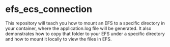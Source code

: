 # efs_ecs_connection
 This repository will teach you how to mount an EFS to a specific directory in your container, where the application.log file will be generated. It also demonstrates how to copy that folder to your EFS under a specific directory and how to mount it locally to view the files in EFS.

